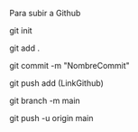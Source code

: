 Para subir a Github

git init

git add .

git commit -m "NombreCommit"

git push add (LinkGithub)

git branch -m main

git push -u origin main
